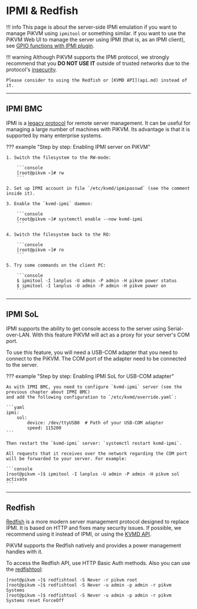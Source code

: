 # IPMI & Redfish

!!! info
    This page is about the server-side IPMI emulation if you want to manage PiKVM using `ipmitool` or something similar.
    If you want to use the PiKVM Web UI to manage the server using IPMI (that is, as an IPMI client),
    see [GPIO functions with IPMI plugin](gpio.md).

!!! warning
    Although PiKVM supports the IPMI protocol, we strongly recommend that you **DO NOT USE IT** outside of trusted networks
    due to the protocol's [insecurity](https://github.com/NitescuLucian/nliplace.com.blog.drafts).

    Please consider to using the Redfish or [KVMD API](api.md) instead of it.


----
## IPMI BMC

IPMI is a [legacy protocol](https://en.wikipedia.org/wiki/Intelligent_Platform_Management_Interface) for remote server management.
It can be useful for managing a large number of machines with PiKVM. Its advantage is that it is supported by many enterprise systems.

??? example "Step by step: Enabling IPMI server on PiKVM"

    1. Switch the filesystem to the RW-mode:

        ```console
        [root@pikvm ~]# rw
        ```

    2. Set up IPMI account in file `/etc/kvmd/ipmipasswd` (see the comment inside it).

    3. Enable the `kvmd-ipmi` daemon:

        ```console
        [root@pikvm ~]# systemctl enable --now kvmd-ipmi
        ```

    4. Switch the filesystem back to the RO:

        ```console
        [root@pikvm ~]# ro
        ```

    5. Try some commands on the client PC:

        ```console
        $ ipmitool -I lanplus -U admin -P admin -H pikvm power status
        $ ipmitool -I lanplus -U admin -P admin -H pikvm power on
        ```


----
## IPMI SoL

IPMI supports the ability to get console access to the server using Serial-over-LAN.
With this feature PiKVM will act as a proxy for your server's COM port.

To use this feature, you will need a USB-COM adapter that you need to connect to the PiKVM.
The COM port of the adapter need to be connected to the server.

??? example "Step by step: Enabling IPMI SoL for USB-COM adapter"

    As with IPMI BMC, you need to configure `kvmd-ipmi` server (see the previous chapter about IPMI BMC)
    and add the following configuration to `/etc/kvmd/override.yaml`:

    ```yaml
    ipmi:
        sol:
            device: /dev/ttyUSB0  # Path of your USB-COM adapter
            speed: 115200
    ```

    Then restart the `kvmd-ipmi` server: `systemctl restart kvmd-ipmi`.

    All requests that it receives over the network regarding the COM port will be forwarded to your server. For example:

    ```console
    [root@pikvm ~]$ ipmitool -I lanplus -U admin -P admin -H pikvm sol activate
    ```


----
## Redfish

[Redfish](https://www.dmtf.org/standards/redfish) is a more modern server management protocol designed to replace IPMI.
It is based on HTTP and fixes many security issues. If possible, we recommend using it instead of IPMI, or using the [KVMD API](api.md).

PiKVM supports the Redfish natively and provides a power management handles with it.

To access the Redfish API, use HTTP Basic Auth methods. Also you can use the [redfishtool](https://github.com/DMTF/Redfishtool):

```console
[root@pikvm ~]$ redfishtool -S Never -r pikvm root
[root@pikvm ~]$ redfishtool -S Never -u admin -p admin -r pikvm Systems
[root@pikvm ~]$ redfishtool -S Never -u admin -p admin -r pikvm Systems reset ForceOff
```
